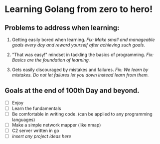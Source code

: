 # Learning Golang from zero to hero!

## Problems to address when learning:

1. Getting easily bored when learning.
*Fix: Make small and manageable goals every day and reward yourself after achieving such goals.*

2. "That was easy!" mindset in tackling the basics of programming.
*Fix: Basics are the foundation of learning.*

3. Gets easily discouraged by mistakes and failures.
*Fix: We learn by mistakes. Do not let failures let you down instead learn from them.*


## Goals at the end of 100th Day and beyond. 

- [ ] Enjoy
- [ ] Learn the fundamentals
- [ ] Be comfortable in writing code. (can be applied to any programming languages)
- [ ] Make a simple network mapper (like nmap)
- [ ] C2 server written in go
- [ ] *insert any project ideas here*
